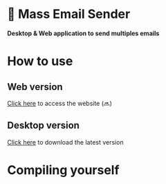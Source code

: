 # 📧 Mass Email Sender
<strong>Desktop &amp; Web application to send multiples emails</strong>


# How to use

## Web version
[Click here](https://toledopaulo.github.io/mass-email-sender/) to access the website (🔜)

## Desktop version
[Click here](https://toledopaulo.github.io/downloads) to download the latest version

# Compiling yourself
